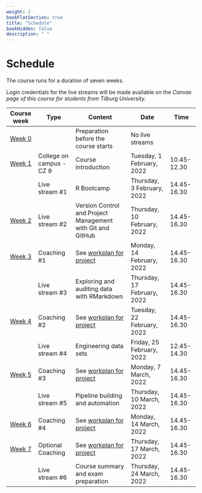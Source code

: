 ```yaml
---
weight: 2
bookFlatSection: true
title: "Schedule"
bookHidden: false
description: " "
---
```


# Schedule

The course runs for a duration of seven weeks.
 <!--, which consists of
- five weeks dedicated to skill-building, and
- three weeks dedicated to working on a team project.-->

Login credentials for the live streams will be made available on the *Canvas page of this course for students from Tilburg University*.



Course week|Type|Content|Date|Time
|:-:|---------|---------|-------------|--------------------|
|[Week 0](../../modules/prep)      | | Preparation before the course starts   |No live streams
|[Week 1](../../modules/week1)      |College on campus - CZ 9 |Course introduction  |Tuesday, 1 February, 2022|10.45-12.30|
|      |Live stream #1 |R Bootcamp | Thursday, 3 February, 2022|14.45-16.30|
|[Week 2](../../modules/week2)     |Live stream #2 |Version Control and Project Management with Git and GitHub|Thursday, 10 February, 2022|14.45-16.30|
|[Week 3](../../modules/week3)      |Coaching #1 | See [workplan for project](docs/course/project/workplan) |Monday, 14 February, 2022|14.45-16.30|
|        |Live stream #3 |Exploring and auditing data with RMarkdown |Thursday, 17 February, 2022|14.45-16.30|
|[Week 4](../../modules/week4)      |Coaching #2 | See [workplan for project](docs/course/project/workplan) |Tuesday, 22 February, 2022|14.45-16.30|
|      |Live stream #4 | Engineering data sets |Friday, 25 February, 2022|12.45-14.30|
|[Week 5](../../modules/week5)      |Coaching #3 | See [workplan for project](docs/course/project/workplan) |Monday, 7 March, 2022|14.45-16.30|
|      |Live stream #5 | Pipeline building and automation |Thursday, 10 March, 2022|14.45-16.30|
|[Week 6](../../modules/week6)      |Coaching #4 | See [workplan for project](docs/course/project/workplan) |Monday, 14 March, 2022|14.45-16.30|
|[Week 7](../../modules/week7)      |Optional Coaching | See [workplan for project](docs/course/project/workplan) |Thursday, 17 March, 2022|14.45-16.30|
|      |Live stream #6 | Course summary and exam preparation  |Thursday, 24 March, 2022|14.45-16.30|

<!--
Course week|Unit|Mon|Tue|Wed|Thu|Fri|Sat|Sun|
|:-:|:-:|:-:|:-:|:-:|:-:|:-:|:-:|:-:|
|*August 2021*
Week 1|1.1|30|31||||||
|*September 2021*
Week 1|1.1|||1|2|3|4|5|
Week 2|1.2|6|7|8|9|10|11|12
Week 3|1.3|13|14|15|16|17|18|19
Week 4|1.4|20|21|22|23|24|25|26
Week 5|1.5|27|28|29|30|||
|*October 2021*
Week 5|1.5|||||1|2|3
Week 6|1.6|4|5|6|7|8|9|10
Week 7|1.7|11|12|13|14|15|16|17
-->
<!--Week 8|3.7|22|23|24|25|26|27|28
 ||Exams|29|30|31
|*April 2021*
        |  |  |  |  ||1|2|3|4
|    |Exams|  |5|6|7|8|9|10|11
-->
